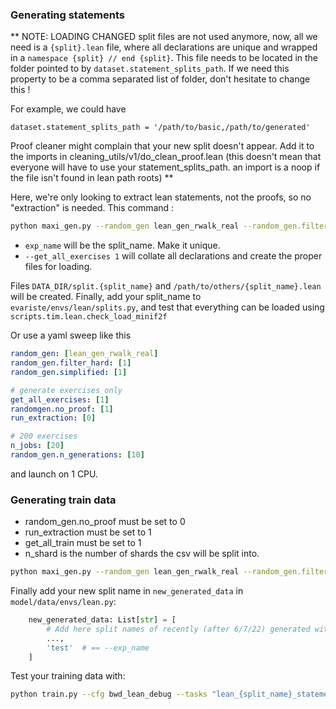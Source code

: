 ### Generating statements

**
NOTE: LOADING CHANGED
split files are not used anymore, now, all we need is a `{split}.lean` file, where all declarations are unique and wrapped in a `namespace {split} // end {split}`. 
This file needs to be located in the folder pointed to by `dataset.statement_splits_path`.
If we need this property to be a comma separated list of folder, don't hesitate to change this !

For example, we could have
```
dataset.statement_splits_path = '/path/to/basic,/path/to/generated'
```

Proof cleaner might complain that your new split doesn't appear.
Add it to the imports in cleaning_utils/v1/do_clean_proof.lean (this doesn't mean that everyone will have to use your statement_splits_path. an import is a noop if the file isn't found in lean path roots)
**

Here, we're only looking to extract lean statements, not the proofs, so no "extraction" is needed.
This command : 
```bash
python maxi_gen.py --random_gen lean_gen_rwalk_real --random_gen.filter_hard 0 --random_gen.simplified 0 --random_gen.no_proof 1 --run_extraction 0 --exp_name test --n_jobs 2 --get_all_exercises 1 --random_gen.n_generations 2
```
- `exp_name` will be the split_name. Make it unique.
- `--get_all_exercises 1` will collate all declarations and create the proper files for loading.

Files `DATA_DIR/split.{split_name}` and `/path/to/others/{split_name}.lean` will be created.
Finally, add your split_name to `evariste/envs/lean/splits.py`, and test that everything can be loaded using `scripts.tim.lean.check_load_minif2f`

Or use a yaml sweep like this
```yaml
random_gen: [lean_gen_rwalk_real]
random_gen.filter_hard: [1]
random_gen.simplified: [1]

# generate exercises only
get_all_exercises: [1]
randomgen.no_proof: [1]
run_extraction: [0]

# 200 exercises
n_jobs: [20]
random_gen.n_generations: [10]
```
and launch on 1 CPU.


### Generating train data
- random_gen.no_proof must be set to 0
- run_extraction must be set to 1
- get_all_train must be set to 1
- n_shard is the number of shards the csv will be split into.
```bash
python maxi_gen.py --random_gen lean_gen_rwalk_real --random_gen.filter_hard 0 --random_gen.simplified 0 --run_extraction 1 --exp_name test --n_jobs 2 --get_all_train 1 --random_gen.n_generations 2
```

Finally add your new split name in `new_generated_data` in `model/data/envs/lean.py`:
```python
    new_generated_data: List[str] = [
        # Add here split names of recently (after 6/7/22) generated with maxi_gen.py
        ...,
        'test'  # == --exp_name
    ]
```

Test your training data with:
```bash
python train.py --cfg bwd_lean_debug --tasks "lean_{split_name}_statement--tactic-EOU_seq2seq"
```
